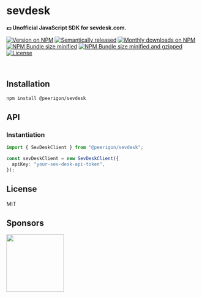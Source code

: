 # sevdesk

**💵 Unofficial JavaScript SDK for sevdesk.com.**

[![Version on NPM](https://img.shields.io/npm/v/@peerigon/sevdesk?style=for-the-badge)](https://www.npmjs.com/package/@peerigon/sevdesk)
[![Semantically released](https://img.shields.io/badge/%20%20%F0%9F%93%A6%F0%9F%9A%80-semantic--release-e10079.svg?style=for-the-badge)](https://github.com/semantic-release/semantic-release)
[![Monthly downloads on NPM](https://img.shields.io/npm/dm/@peerigon/sevdesk?style=for-the-badge)](https://www.npmjs.com/package/@peerigon/sevdesk)<br>
[![NPM Bundle size minified](https://img.shields.io/bundlephobia/min/@peerigon/sevdesk?style=for-the-badge)](https://bundlephobia.com/result?p=@peerigon/sevdesk)
[![NPM Bundle size minified and gzipped](https://img.shields.io/bundlephobia/minzip/@peerigon/sevdesk?style=for-the-badge)](https://bundlephobia.com/result?p=@peerigon/sevdesk)<br>
[![License](https://img.shields.io/npm/l/@peerigon/sevdesk?style=for-the-badge)](./LICENSE)

<br />

## Installation

```sh
npm install @peerigon/sevdesk
```

## API

### Instantiation

```ts
import { SevDeskClient } from "@peerigon/sevdesk";

const sevDeskClient = new SevDeskClient({
  apiKey: "your-sev-desk-api-token",
});
```

## License

MIT

## Sponsors

[<img src="https://assets.peerigon.com/peerigon/logo/peerigon-logo-flat-spinat.png" width="150" />](https://peerigon.com)
